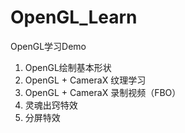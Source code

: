 # OpenGL_Learn
OpenGL学习Demo

1. OpenGL绘制基本形状
2. OpenGL + CameraX 纹理学习
3. OpenGL + CameraX 录制视频（FBO）
4. 灵魂出窍特效
5. 分屏特效